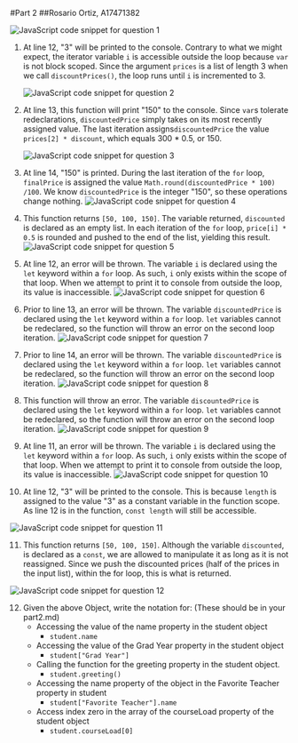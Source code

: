 #Part 2
##Rosario Ortiz, A17471382 

![JavaScript code snippet for question 1 ](images/lab4-part1b-q1.png)

1. At line 12, "3" will be printed to the console. Contrary to what we might expect, the iterator variable `i` is accessible outside the loop because `var` is not block scoped. Since the argument `prices` is a list of length 3 when we call `discountPrices()`, the loop runs until `i` is incremented to 3. 

    ![JavaScript code snippet for question 2](images/lab4-part1b-q2.png)

2. At line 13, this function will print "150" to the console. Since `var`s tolerate redeclarations, `discountedPrice` simply takes on its most recently assigned value. The last iteration assigns`discountedPrice` the value `prices[2] * discount`, which equals 300 * 0.5, or 150. 
   
   ![JavaScript code snippet for question 3](images/lab4-part1b-q3.png)
3. At line 14, "150" is printed. During the last iteration of the `for` loop, `finalPrice` is assigned the value `Math.round(discountedPrice * 100) /100`. We know `discountedPrice` is the integer "150", so these operations change nothing. 
   ![JavaScript code snippet for question 4](images/lab4-part1b-q4.png)
4. This function returns `[50, 100, 150]`. The variable returned, `discounted` is declared as an empty list. In each iteration of the `for` loop, `price[i] * 0.5` is rounded and pushed to the end of the list, yielding this result.  
    ![JavaScript code snippet for question 5](images/lab4-part1b-q5.png)
5. At line 12, an error will be thrown. The variable `i` is declared using the `let` keyword within a `for` loop. As such, `i` only exists within the scope of that loop. When we attempt to print it to console from outside the loop, its value is inaccessible. 
   ![JavaScript code snippet for question 6](images/lab4-part1b-q6.png)
6. Prior to line 13, an error will be thrown. The variable `discountedPrice` is declared using the `let` keyword within a `for` loop. `let` variables cannot be redeclared, so the function will throw an error on the second loop iteration. 
   ![JavaScript code snippet for question 7](images/lab4-part1b-q7.png)
7. Prior to line 14, an error will be thrown. The variable `discountedPrice` is declared using the `let` keyword within a `for` loop. `let` variables cannot be redeclared, so the function will throw an error on the second loop iteration.
   ![JavaScript code snippet for question 8](images/lab4-part1b-q8.png)
8. This function will throw an error. The variable `discountedPrice` is declared using the `let` keyword within a `for` loop. `let` variables cannot be redeclared, so the function will throw an error on the second loop iteration.
   ![JavaScript code snippet for question 9](images/lab4-part1b-q9.png)
9. At line 11, an error will be thrown. The variable `i` is declared using the `let` keyword within a `for` loop. As such, `i` only exists within the scope of that loop. When we attempt to print it to console from outside the loop, its value is inaccessible. 
    ![JavaScript code snippet for question 10](images/lab4-part1b-q10.png)
10. At line 12, "3" will be printed to the console. This is because `length` is assigned to the value "3" as a constant variable in the function scope. As line 12 is in the function, `const length` will still be accessible. 
    
   ![JavaScript code snippet for question 11](images/lab4-part1b-q11.png)

11. This function returns `[50, 100, 150]`. Although the variable `discounted`, is declared as a `const`, we are allowed to manipulate it as long as it is not reassigned. Since we push the discounted prices (half of the prices in the input list), within the for loop, this is what is returned. 

![JavaScript code snippet for question 12](images/lab4-part1b-q12.png)

12. Given the above Object, write the notation for:  (These should be in your part2.md)
    - Accessing the value of the name property in the student object
      - `student.name`
    - Accessing the value of the Grad Year property in the student object
      - `student["Grad Year"]`
    - Calling the function for the greeting property in the student object.
      - `student.greeting()`
    - Accessing the name property of the object in the Favorite Teacher property in student
      - `student["Favorite Teacher"].name`
    - Access index zero in the array of the courseLoad property of the student object
      - `student.courseLoad[0]`